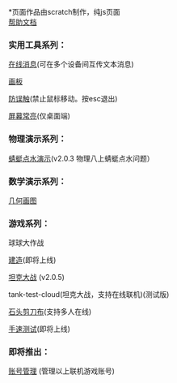 *页面作品由scratch制作，纯js页面  
[帮助文档](https://shenzy.notion.site/)
### 实用工具系列：

[在线消息](message)(可在多个设备间互传文本消息)  

[画板](paint) 

[防误触](no-touch)(禁止鼠标移动。按esc退出)  

[屏幕常亮](wake-on)(仅桌面端)

### 物理演示系列：  

[蜻蜓点水演示](wl/qt)(v2.0.3 物理八上蜻蜓点水问题） 

### 数学演示系列：

 [几何画图](https://game.szy-szy.top/sx/demo)
 
### 游戏系列：  

球球大作战

[建造](build)(即将上线)  

[坦克大战](tank) (v2.0.5)    

tank-test-cloud(坦克大战，支持在线联机)(测试版)    

[石头剪刀布](rock-paper-scissors)(支持多人在线)    

[手速测试](https://game.szy-szy.top/)(即将上线)  

### 即将推出：  

[账号管理](account) (管理以上联机游戏账号)
